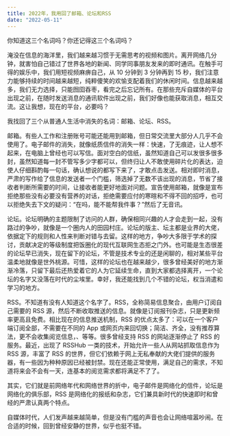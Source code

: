 ```yaml
---
title: 2022年，我用回了邮箱、论坛和RSS
date: "2022-05-11"
---
```

你知道这三个名词吗？你还记得这三个名词吗？

淹没在信息的海洋里，我们越来越习惯于无需思考的视频和图片。离开网络几分钟，就害怕自己错过了世界各地的新闻、同学同事朋友发来的即时通讯。在触手可得的娱乐中，我们用短视频麻痹自己，从 10 分钟到 3 分钟再到 15 秒，我们注意力能够持续的时间越来越短，纯粹傻笑的欢愉支配着我们的休闲时间。信息越来越多，我们无力选择，只能囫囵吞枣，看完之后忘记所有。在那些充斥自媒体的平台出现之前，在随时发送消息的通讯软件出现之前，我们好像也能获取消息，相互交流。这让我想，现在的平台，必要吗？

我找回了三个从普通人生活中消失的名词：邮箱、论坛、RSS。

邮箱。有些人工作和注册账号可能还能用到邮箱，但日常交流里大部分人几乎不会使用了。电子邮件的消失，就像纸质信件的消失一样：快速，了无痕迹，让人想不起来，在电脑上曾经也可以写信。面对空白的信纸，虽然知道自己可以发很多很多封，虽然知道每一封不管写多少字都可以，但终归让人不敢使用碎片化的表达，迫使人仔细斟酌每一句话，确认想说的都写下来了，才敢点击发送。相对即时消息，严肃的写作给了信息的发送者一个门槛，筛选掉了无数不该出现的消息，节省了接收者判断所需要的时间，让接收者能更好地面对问题。宣告使用邮箱，就像是宣布拒绝那些没有必要没有营养的对话，拒绝需要应付的寒暄和不得不回的招呼，也可以拒绝失去下文的疑问：“在吗，能不能帮我件事？”然后了无音讯。

论坛。论坛明确的主题限制了访问的人群，确保相同兴趣的人才会走到一起，没有路过的争吵，就像是一个圈内人的田园村庄。论坛的版主、坛主都是业界的大佬，依据定下的规则和人性来判断对错与去留。这样的地方，争吵大多限于学术的探讨，贡献决定的等级制度把饭圈化的现代互联网生态拒之门外。也可能是生态很差的论坛早已消失，现在留下的论坛，不管是技术专业的还是闲聊的，相对某些平台温柔地就像是世外桃源。可惜，这样的论坛也在越来越少，很多曾经美好的地方渐渐冷落，只留下最后还热爱着它的人为它延续生命，直到大家都选择离开，一个论坛的名字又没落在时代的尘埃里。幸好，我还能找到几个不错的论坛，权当消遣和学习的地方。

RSS。不知道有没有人知道这个名字了。RSS，全称简易信息聚合，由用户订阅自己需要的 RSS 源，然后不断收取推送的信息。就像是订阅报刊杂志，只是更新频率更高且免费。相比现在的信息推送机制，RSS 的优点太多了：可以在一个客户端订阅全部，不需要在不同的 App 或网页内来回切换；简洁、齐全，没有推荐算法，更不会收集阅览信息，、等等。很多曾经支持 RSS 的网站逐渐停止了 RSS 的服务。最近，出现了 RSSHub 一类的技术，开始允许一些人从网站抓取信息作为 RSS 源，丰富了 RSS 的世界，但它们依赖于网上无私奉献的大佬们提供的服务器，有一些因为种种原因已经被封禁。现在还能正常使用，满足自己的需求，不知道将来会不会有一天，连基本的阅览需求都将满足不了了。

其实，它们就是前网络年代和网络世界的折中，电子邮件是网络化的信件，论坛是网络化的俱乐部，RSS 是网络化的报纸和杂志，它们兼具新时代的快速即时和曾经的严肃认真两个特点。

自媒体时代，人们发声越来越简单，但是没有门槛的声音也会让网络喧嚣吵闹。在合适的时候，回到曾经安静的世界，似乎也挺不错。